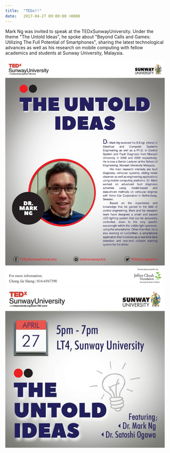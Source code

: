 ```yaml
---
title:  "TEDx!!"
date:   2017-04-27 09:00:00 +0000
---
```


Mark Ng was invited to speak at the TEDxSunwayUniversity. Under the theme "The Untold Ideas", he spoke about "Beyond Calls and 
Games: Utilizing The Full Potential of Smartphones", sharing the latest technological advances as well as his research on 
mobile computing with fellow academics and students at Sunway University, Malaysia. 

![](/assets/Figures/TEDxa.jpg)
![](/assets/Figures/TEDxb.jpg)
